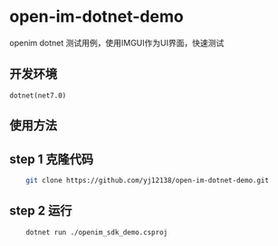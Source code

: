 # open-im-dotnet-demo

openim dotnet 测试用例，使用IMGUI作为UI界面，快速测试

## 开发环境
    dotnet(net7.0)

## 使用方法

## step 1  克隆代码
``` bash
    git clone https://github.com/yj12138/open-im-dotnet-demo.git
```

## step 2 运行
``` bash
    dotnet run ./openim_sdk_demo.csproj
```